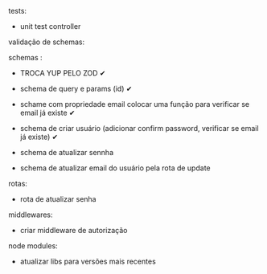 tests:

- unit test controller

validação de schemas:

schemas :

- TROCA YUP PELO ZOD ✔
- schema de query e params (id) ✔
- schame com propriedade email colocar uma função para verificar se email já existe ✔
- schema de criar usuário (adicionar confirm password, verificar se email já existe) ✔
- schema de atualizar sennha

- schema de atualizar email do usuário pela rota de update

rotas:

- rota de atualizar senha

middlewares:

- criar middleware de autorização

node modules:

- atualizar libs para versões mais recentes
